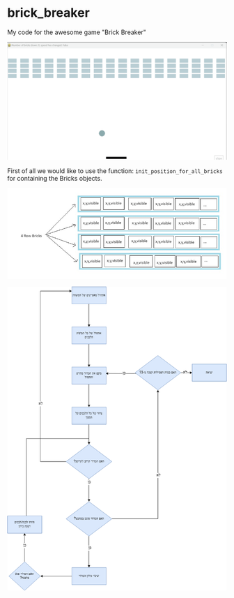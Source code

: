 # brick_breaker
My code for the awesome game "Brick Breaker"


<p align="center">
  <img src="images\brick_breaker.gif" width="700">
</p>


First of all we would like to use the function:
`init_position_for_all_bricks` for containing the Bricks objects.

<p align="center">
  <img src="images\illustration_of_bricks.jpg" width="700">
</p>


<p align="center">
  <img src="images\diagram_1.png" width="700">
</p>